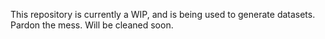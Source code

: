 This repository is currently a WIP, and is being used to generate datasets. Pardon the mess. Will be cleaned soon. 
